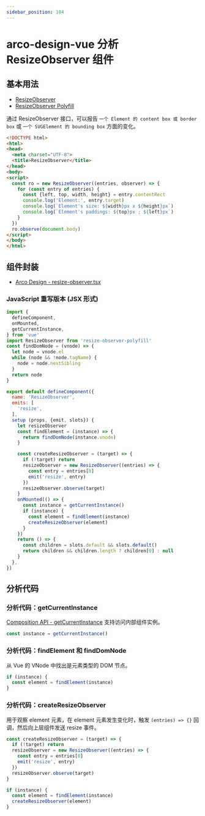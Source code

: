 ```yaml
---
sidebar_position: 104
---
```


# arco-design-vue 分析 ResizeObserver 组件

## 基本用法

- [ResizeObserver](https://developer.mozilla.org/en-US/docs/Web/API/ResizeObserver)
- [ResizeObserver Polyfill](https://github.com/que-etc/resize-observer-polyfill)

通过 ResizeObserver 接口，可以报告 `一个 Element 的 content box 或 border box` 或 `一个 SVGElement 的 bounding box` 方面的变化。

```html
<!DOCTYPE html>
<html>
<head>
  <meta charset="UTF-8">
  <title>ResizeObserver</title>
</head>
<body>
<script>
  const ro = new ResizeObserver((entries, observer) => {
    for (const entry of entries) {
      const {left, top, width, height} = entry.contentRect
      console.log('Element:', entry.target)
      console.log(`Element's size: ${width}px x ${height}px`)
      console.log(`Element's paddings: ${top}px ; ${left}px`)
    }
  })
  ro.observe(document.body)
</script>
</body>
</html>
```

## 组件封装

- [Arco Design - resize-observer.tsx](https://github.com/arco-design/arco-design-vue/blob/main/packages/web-vue/components/_components/resize-observer.tsx)

### JavaScript 重写版本 (JSX 形式)

```jsx
import {
  defineComponent,
  onMounted,
  getCurrentInstance,
} from 'vue'
import ResizeObserver from 'resize-observer-polyfill'
const findDomNode = (vnode) => {
  let node = vnode.el
  while (node && !node.tagName) {
    node = node.nextSibling
  }
  return node
}

export default defineComponent({
  name: 'ResizeObserver',
  emits: [
    'resize',
  ],
  setup (props, {emit, slots}) {
    let resizeObserver
    const findElement = (instance) => {
      return findDomNode(instance.vnode)
    }

    const createResizeObserver = (target) => {
      if (!target) return
      resizeObserver = new ResizeObserver((entries) => {
        const entry = entries[0]
        emit('resize', entry)
      })
      resizeObserver.observe(target)
    }
    onMounted(() => {
      const instance = getCurrentInstance()
      if (instance) {
        const element = findElement(instance)
        createResizeObserver(element)
      }
    })
    return () => {
      const children = slots.default && slots.default()
      return children && children.length ? children[0] : null
    }
  },
})
```

## 分析代码

### 分析代码：getCurrentInstance

[Composition API - getCurrentInstance](https://v3.cn.vuejs.org/api/composition-api.html#getcurrentinstance) 支持访问内部组件实例。

```javascript
const instance = getCurrentInstance()
```

### 分析代码：findElement 和 findDomNode

从 Vue 的 VNode 中找出是元素类型的 DOM 节点。

```javascript
if (instance) {
  const element = findElement(instance)
}
```

### 分析代码：createResizeObserver

用于观察 element 元素，在 element 元素发生变化时，触发 `(entries) => {}` 回调，然后向上层组件发送 resize 事件。

```javascript
const createResizeObserver = (target) => {
  if (!target) return
  resizeObserver = new ResizeObserver((entries) => {
    const entry = entries[0]
    emit('resize', entry)
  })
  resizeObserver.observe(target)
}

if (instance) {
  const element = findElement(instance)
  createResizeObserver(element)
}
```
